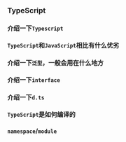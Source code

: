 ### TypeScript

#### 介绍一下`Typescript`

#### `TypeScript`和`JavaScript`相比有什么优劣

#### 介绍一下`泛型`，一般会用在什么地方

#### 介绍一下`interface`

#### 介绍一下`d.ts`

#### `TypeScript`是如何编译的

#### `namespace`/`module`
